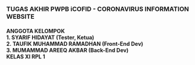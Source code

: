 <h3> TUGAS AKHIR PWPB iCOFID - CORONAVIRUS INFORMATION WEBSITE</h3>
<h4>ANGGOTA KELOMPOK</4><br>
1. SYARIF HIDAYAT (Tester, Ketua)<br>
2. TAUFIK MUHAMMAD RAMADHAN (Front-End Dev)<br>
3. MUMAMMAD AREEQ AKBAR (Back-End Dev)<br>
KELAS XI RPL 1
